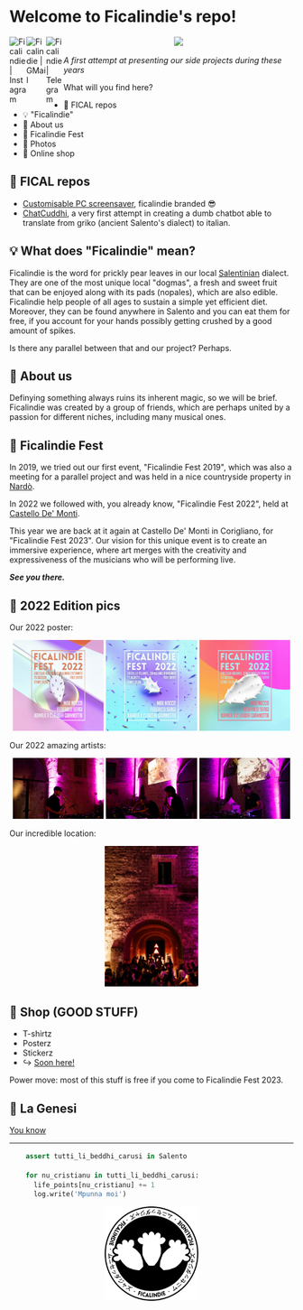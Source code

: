 <p align="center">
  
  # Welcome to Ficalindie's repo!
  <a href="https://www.instagram.com/ficalindie/">
    <img align="left" src="https://raw.githubusercontent.com/yushi1007/yushi1007/main/images/instagram.svg" alt="Ficalindie | Instagram" width="30px"/>
  </a>
  <a href="mailto:ficalindiefest@gmail.com">
    <img align="left" src="https://upload.wikimedia.org/wikipedia/commons/7/7e/Gmail_icon_%282020%29.svg" alt="Ficalindie | GMail" width="35px"/>
  </a>
  <a href="https://t.me/ficalindiefest">
    <img align="left" src="https://www.svgrepo.com/show/3109/telegram.svg" alt="Ficalindie | Telegram" width="31px"/>
  </a>
</p>

  <p align="center">
    <img src="https://media.giphy.com/media/v1.Y2lkPTc5MGI3NjExOG91OTJjdGs3bTR1bnoxZWoyMGpscHl6am90NTg5YXkzZnB3cXFyYiZlcD12MV9pbnRlcm5hbF9naWZfYnlfaWQmY3Q9Zw/fuJpMdkQhWr4tnz58N/giphy.gif" width="40%"/>
  </p>
  
  _A first attempt at presenting our side projects during these years_
  
  What will you find here?
  * 🤖 FICAL repos
  * 💡 "Ficalindie"
  * 🌵 About us
  * 🌠 Ficalindie Fest
  * 📸 Photos
  * 👕 Online shop

  ## 🤖 FICAL repos 
  * [Customisable PC screensaver](https://github.com/ficalindie/ficalindie_screensaver/tree/main), ficalindie branded 😎
  * [ChatCuddhi](https://github.com/ficalindie/ChatCuddhi), a very first attempt in creating a dumb chatbot able to translate from griko (ancient Salento's dialect) to italian.


  ## 💡 What does "Ficalindie" mean?
  Ficalindie is the word for prickly pear leaves in our local [Salentinian](https://en.wikipedia.org/wiki/Salento) dialect. They are one of the most unique local "dogmas", 
  a fresh and sweet fruit that can be enjoyed along with its pads (nopales), which are also edible. Ficalindie help people of all ages to sustain a simple yet efficient diet. Moreover, they can be found anywhere in Salento and you can eat them for free, if you account for your hands possibly getting crushed by a good amount of spikes. 
  
  Is there any parallel between that and our project? Perhaps.
  
  ## 🌵 About us
  Definying something always ruins its inherent magic, so we will be brief. Ficalindie was created by a group of friends, which are perhaps united by a passion for different niches, including many musical ones.
  
  ## 🌠 Ficalindie Fest
  In 2019, we tried out our first event, "Ficalindie Fest 2019", which was also a meeting for a parallel project and was held in a nice countryside property in [Nardò](https://en.wikipedia.org/wiki/Nard%C3%B2). 
  
  In 2022 we followed with, you already know, "Ficalindie Fest 2022", held at [Castello De' Monti](https://www.beniculturalionline.it/location-4663_Castello-De%E2%80%99-Monti-.php).
  
  This year we are back at it again at Castello De' Monti in Corigliano, for "Ficalindie Fest 2023".
  Our vision for this unique event is to create an immersive experience, where art merges with the creativity and expressiveness of the musicians who will be performing live. 

  **_See you there._**

  ## 🌆 2022 Edition pics
  Our 2022 poster:
  <p align="center">
    <img src="./img/locandina1.jpg" width="32%" />
    <img src="./img/locandina2.jpg" width="32%" /> 
    <img src="./img/locandina3.jpg" width="32%" />
  </p>
  
  Our 2022 amazing artists:
  <p align="center">
    <img src="./img/fs.png" width="32%" />
    <img src="./img/ms.jpg" width="32%" /> 
    <img src="./img/mn.jpg" width="32%" />
  </p>
  
  Our incredible location:
  <p align="center">
    <img src="./img/background.jpg" width="33%"
  </p>
  
  ## 🛒 Shop (GOOD STUFF)
  * T-shirtz
  * Posterz
  * Stickerz
  * ↪️ [Soon here!](http://ficalindie.bigcartel.com)

  Power move: most of this stuff is free if you come to Ficalindie Fest 2023.

  ## 🌇 La Genesi
  [You know](https://www.youtube.com/watch?v=VrIq0mzVn98&ab_channel=Salento420)


-----------------------------------------------------
```python
    assert tutti_li_beddhi_carusi in Salento
    
    for nu_cristianu in tutti_li_beddhi_carusi:
      life_points[nu_cristianu] += 1
      log.write('Mpunna moi')
```
<p align="center">
    <img src="./img/logo_black.png" width="33%" />
  </p>
